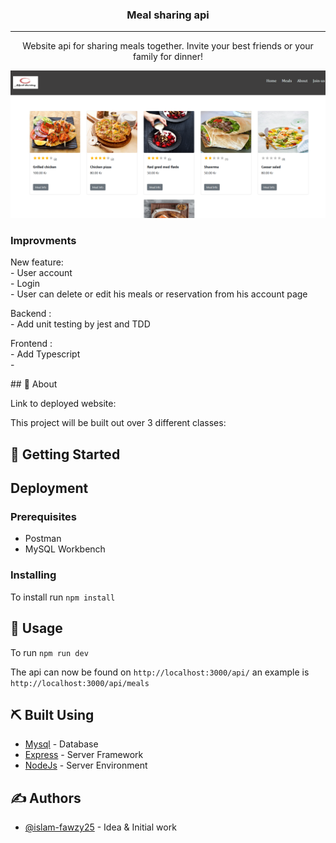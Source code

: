 

<h3 align="center">Meal sharing api</h3>

---

<p align="center"> Website api for sharing meals together. Invite your best friends or your family for dinner!
    <br> 
</p>


<img src="./src/client/images/meal-sharing.png"/>

<h3>Improvments</h3>
<p> New feature:<br> 
- User account <br> 
- Login <br> 
- User can delete or edit his meals or reservation from his account page<br> 
</p>
<p>Backend :<br> 
- Add unit testing by jest and TDD
 </p>

<p>Frontend :<br>
 - Add Typescript  <br> 
 -  
</p>
## 🧐 About <a name = "about"></a>

Link to deployed website: 

This project will be built out over 3 different classes:


## 🏁 Getting Started <a name = "getting_started"></a>


## Deployment <a name = "deployment"></a>

### Prerequisites

- Postman
- MySQL Workbench

### Installing

To install run `npm install`

## 🎈 Usage <a name="usage"></a>

To run `npm run dev`

The api can now be found on `http://localhost:3000/api/` an example is `http://localhost:3000/api/meals`

## ⛏️ Built Using <a name = "built_using"></a>

- [Mysql](https://www.npmjs.com/package/mysql) - Database
- [Express](https://expressjs.com/) - Server Framework
- [NodeJs](https://nodejs.org/en/) - Server Environment

## ✍️ Authors <a name = "authors"></a>

- [@islam-fawzy25](https://github.com/islam-fawzy25) - Idea & Initial work
